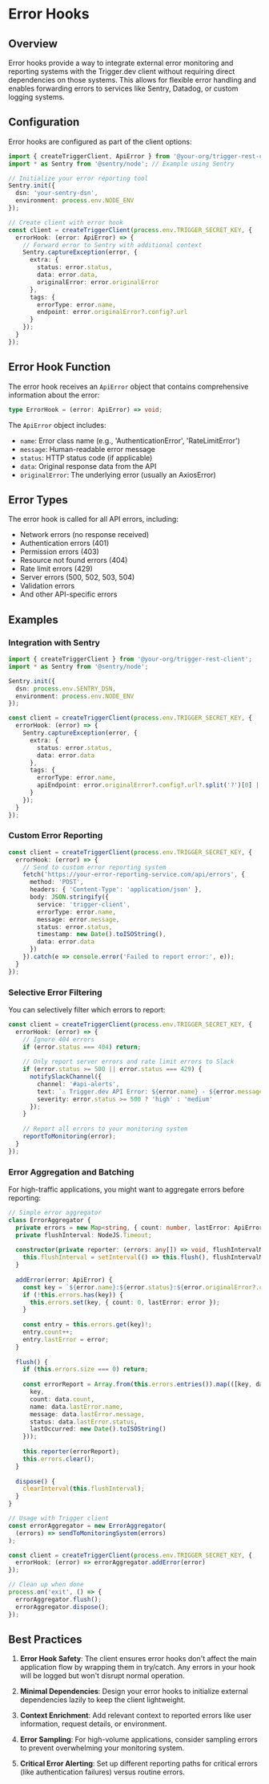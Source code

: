 # Error Hooks

## Overview

Error hooks provide a way to integrate external error monitoring and reporting systems with the Trigger.dev client without requiring direct dependencies on those systems. This allows for flexible error handling and enables forwarding errors to services like Sentry, Datadog, or custom logging systems.

## Configuration

Error hooks are configured as part of the client options:

```typescript
import { createTriggerClient, ApiError } from '@your-org/trigger-rest-client';
import * as Sentry from '@sentry/node'; // Example using Sentry

// Initialize your error reporting tool
Sentry.init({
  dsn: 'your-sentry-dsn',
  environment: process.env.NODE_ENV
});

// Create client with error hook
const client = createTriggerClient(process.env.TRIGGER_SECRET_KEY, {
  errorHook: (error: ApiError) => {
    // Forward error to Sentry with additional context
    Sentry.captureException(error, {
      extra: {
        status: error.status,
        data: error.data,
        originalError: error.originalError
      },
      tags: {
        errorType: error.name,
        endpoint: error.originalError?.config?.url
      }
    });
  }
});
```

## Error Hook Function

The error hook receives an `ApiError` object that contains comprehensive information about the error:

```typescript
type ErrorHook = (error: ApiError) => void;
```

The `ApiError` object includes:

- `name`: Error class name (e.g., 'AuthenticationError', 'RateLimitError')
- `message`: Human-readable error message
- `status`: HTTP status code (if applicable)
- `data`: Original response data from the API
- `originalError`: The underlying error (usually an AxiosError)

## Error Types

The error hook is called for all API errors, including:

- Network errors (no response received)
- Authentication errors (401)
- Permission errors (403)
- Resource not found errors (404)
- Rate limit errors (429)
- Server errors (500, 502, 503, 504)
- Validation errors
- And other API-specific errors

## Examples

### Integration with Sentry

```typescript
import { createTriggerClient } from '@your-org/trigger-rest-client';
import * as Sentry from '@sentry/node';

Sentry.init({
  dsn: process.env.SENTRY_DSN,
  environment: process.env.NODE_ENV
});

const client = createTriggerClient(process.env.TRIGGER_SECRET_KEY, {
  errorHook: (error) => {
    Sentry.captureException(error, {
      extra: {
        status: error.status,
        data: error.data
      },
      tags: {
        errorType: error.name,
        apiEndpoint: error.originalError?.config?.url?.split('?')[0] || 'unknown'
      }
    });
  }
});
```

### Custom Error Reporting

```typescript
const client = createTriggerClient(process.env.TRIGGER_SECRET_KEY, {
  errorHook: (error) => {
    // Send to custom error reporting system
    fetch('https://your-error-reporting-service.com/api/errors', {
      method: 'POST',
      headers: { 'Content-Type': 'application/json' },
      body: JSON.stringify({
        service: 'trigger-client',
        errorType: error.name,
        message: error.message,
        status: error.status,
        timestamp: new Date().toISOString(),
        data: error.data
      })
    }).catch(e => console.error('Failed to report error:', e));
  }
});
```

### Selective Error Filtering

You can selectively filter which errors to report:

```typescript
const client = createTriggerClient(process.env.TRIGGER_SECRET_KEY, {
  errorHook: (error) => {
    // Ignore 404 errors
    if (error.status === 404) return;
    
    // Only report server errors and rate limit errors to Slack
    if (error.status >= 500 || error.status === 429) {
      notifySlackChannel({
        channel: '#api-alerts',
        text: `⚠️ Trigger.dev API Error: ${error.name} - ${error.message}`,
        severity: error.status >= 500 ? 'high' : 'medium'
      });
    }
    
    // Report all errors to your monitoring system
    reportToMonitoring(error);
  }
});
```

### Error Aggregation and Batching

For high-traffic applications, you might want to aggregate errors before reporting:

```typescript
// Simple error aggregator
class ErrorAggregator {
  private errors = new Map<string, { count: number, lastError: ApiError }>();
  private flushInterval: NodeJS.Timeout;
  
  constructor(private reporter: (errors: any[]) => void, flushIntervalMs = 60000) {
    this.flushInterval = setInterval(() => this.flush(), flushIntervalMs);
  }
  
  addError(error: ApiError) {
    const key = `${error.name}:${error.status}:${error.originalError?.config?.url || 'unknown'}`;
    if (!this.errors.has(key)) {
      this.errors.set(key, { count: 0, lastError: error });
    }
    
    const entry = this.errors.get(key)!;
    entry.count++;
    entry.lastError = error;
  }
  
  flush() {
    if (this.errors.size === 0) return;
    
    const errorReport = Array.from(this.errors.entries()).map(([key, data]) => ({
      key,
      count: data.count,
      name: data.lastError.name,
      message: data.lastError.message,
      status: data.lastError.status,
      lastOccurred: new Date().toISOString()
    }));
    
    this.reporter(errorReport);
    this.errors.clear();
  }
  
  dispose() {
    clearInterval(this.flushInterval);
  }
}

// Usage with Trigger client
const errorAggregator = new ErrorAggregator(
  (errors) => sendToMonitoringSystem(errors)
);

const client = createTriggerClient(process.env.TRIGGER_SECRET_KEY, {
  errorHook: (error) => errorAggregator.addError(error)
});

// Clean up when done
process.on('exit', () => {
  errorAggregator.flush();
  errorAggregator.dispose();
});
```

## Best Practices

1. **Error Hook Safety**: The client ensures error hooks don't affect the main application flow by wrapping them in try/catch. Any errors in your hook will be logged but won't disrupt normal operation.

2. **Minimal Dependencies**: Design your error hooks to initialize external dependencies lazily to keep the client lightweight.

3. **Context Enrichment**: Add relevant context to reported errors like user information, request details, or environment.

4. **Error Sampling**: For high-volume applications, consider sampling errors to prevent overwhelming your monitoring system.

5. **Critical Error Alerting**: Set up different reporting paths for critical errors (like authentication failures) versus routine errors. 